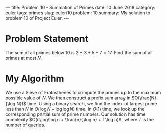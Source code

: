 ‐‐‐
title: Problem 10 - Summation of Primes
date: 10 June 2018
category: euler
tags: primes
slug: euler/10
problem: 10
summary: My solution to problem 10 of Project Euler.
‐‐‐

# Problem Statement

The sum of all primes below 10 is $2+3+5+7 = 17$.
Find the sum of all primes at most $N$.

# My Algorithm

We use a Sieve of Eratosthenes to compute the primes up to the maximum possible value of $N$.
We then construct a prefix sum array in $O(\frac{N}{\log N})$ time.
Using a binary search, we find the index of largest prime less than $N$ in $O(\log N - \log \log N)$ time.
In $O(1)$ time, we look up the corresponding partial sum of prime numbers.
Our solution has time complexity $O(n\log\log n + \frac{n}{\log n} + T\log n)$, where $T$ is the number of queries.